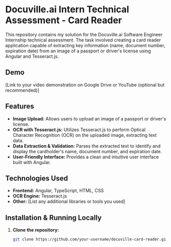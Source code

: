 # Docuville.ai Intern Technical Assessment - Card Reader

This repository contains my solution for the Docuville.ai Software Engineer Internship technical assessment. The task involved creating a card reader application capable of extracting key information (name, document number, expiration date) from an image of a passport or driver's license using Angular and Tesseract.js.

## Demo

[Link to your video demonstration on Google Drive or YouTube (optional but recommended)]

## Features

* **Image Upload:**  Allows users to upload an image of a passport or driver's license.
* **OCR with Tesseract.js:**  Utilizes Tesseract.js to perform Optical Character Recognition (OCR) on the uploaded image, extracting text data.
* **Data Extraction & Validation:** Parses the extracted text to identify and display the cardholder's name, document number, and expiration date.
* **User-Friendly Interface:**  Provides a clean and intuitive user interface built with Angular.

## Technologies Used

* **Frontend:** Angular, TypeScript, HTML, CSS
* **OCR Engine:**  Tesseract.js 
* **Other:**  [List any additional libraries or tools you used]

## Installation & Running Locally

1. **Clone the repository:** 
   ```bash
   git clone https://github.com/your-username/docuville-card-reader.git
